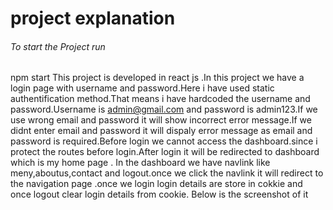 # project explanation
###### To start the Project run 
 npm start
This project is developed in react js .In this project we have a login page with username and password.Here i have used static authentification method.That means i have hardcoded the username and password.Username is admin@gmail.com and password is admin123.If we use wrong email and password it will show incorrect error message.If we didnt enter email and password it will dispaly error message as email and password is required.Before login we cannot access the dashboard.since i protect the routes before login.After login it will be redirected to dashboard which is my home page . In the dashboard we have navlink like meny,aboutus,contact and logout.once we click the navlink it will redirect to the navigation page .once we login login details are store in cokkie  and once logout clear login details from cookie. Below is the screenshot of it
